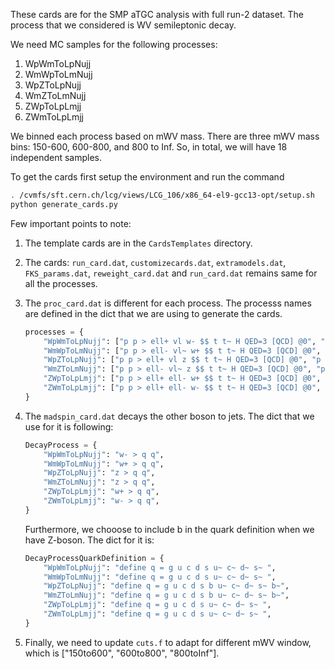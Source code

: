 These cards are for the SMP aTGC analysis with full run-2 dataset. The process that we considered is WV semileptonic decay.

We need MC samples for the following processes:

1. WpWmToLpNujj
2. WmWpToLmNujj
3. WpZToLpNujj
4. WmZToLmNujj
5. ZWpToLpLmjj
6. ZWmToLpLmjj

We binned each process based on mWV mass. There are three mWV mass bins: 150-600, 600-800, and 800 to Inf. So, in total, we will have 18 independent samples.

To get the cards first setup the environment and run the command

```bash
. /cvmfs/sft.cern.ch/lcg/views/LCG_106/x86_64-el9-gcc13-opt/setup.sh
python generate_cards.py
```

Few important points to note:

1. The template cards are in the `CardsTemplates` directory.
2. The cards: `run_card.dat`,  `customizecards.dat`, `extramodels.dat`, `FKS_params.dat`, `reweight_card.dat` and `run_card.dat` remains same for all the processes.
3. The `proc_card.dat` is different for each process. The processs names are defined in the dict that we are using to generate the cards.

    ```python
    processes = {
        "WpWmToLpNujj": ["p p > ell+ vl w- $$ t t~ H QED=3 [QCD] @0", "p p > ell+ vl w- j $$ t t~ H QED=3 [QCD] @1"],
        "WmWpToLmNujj": ["p p > ell- vl~ w+ $$ t t~ H QED=3 [QCD] @0", "p p > ell- vl~ w+ j $$ t t~ H QED=3 [QCD] @1"],
        "WpZToLpNujj": ["p p > ell+ vl z $$ t t~ H QED=3 [QCD] @0", "p p > ell+ vl z j $$ t t~ H QED=3 [QCD] @1"],
        "WmZToLmNujj": ["p p > ell- vl~ z $$ t t~ H QED=3 [QCD] @0", "p p > ell- vl~ z j $$ t t~ H QED=3 [QCD] @1"],
        "ZWpToLpLmjj": ["p p > ell+ ell- w+ $$ t t~ H QED=3 [QCD] @0", "p p > ell+ ell- w+ j $$ t t~ H QED=3 [QCD] @1"],
        "ZWmToLpLmjj": ["p p > ell+ ell- w- $$ t t~ H QED=3 [QCD] @0", "p p > ell+ ell- w- j $$ t t~ H QED=3 [QCD] @1"],
    }
    ```

4. The `madspin_card.dat` decays the other boson to jets. The dict that we use for it is following:

    ```python
    DecayProcess = {
        "WpWmToLpNujj": "w- > q q",
        "WmWpToLmNujj": "w+ > q q",
        "WpZToLpNujj": "z > q q",
        "WmZToLmNujj": "z > q q",
        "ZWpToLpLmjj": "w+ > q q",
        "ZWmToLpLmjj": "w- > q q",
    }
    ```

    Furthermore, we chooose to include b in the quark definition when we have Z-boson. The dict for it is:

    ```python
    DecayProcessQuarkDefinition = {
        "WpWmToLpNujj": "define q = g u c d s u~ c~ d~ s~ ",
        "WmWpToLmNujj": "define q = g u c d s u~ c~ d~ s~ ",
        "WpZToLpNujj": "define q = g u c d s b u~ c~ d~ s~ b~",
        "WmZToLmNujj": "define q = g u c d s b u~ c~ d~ s~ b~",
        "ZWpToLpLmjj": "define q = g u c d s u~ c~ d~ s~ ",
        "ZWmToLpLmjj": "define q = g u c d s u~ c~ d~ s~ ",
    }
    ```

5. Finally, we need to update `cuts.f` to adapt for different mWV window, which is ["150to600", "600to800", "800toInf"].
